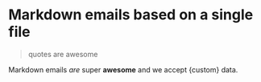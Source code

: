 # Markdown emails based on a single file

> quotes are awesome

Markdown emails _are_ super **awesome** and we accept {custom} data.
